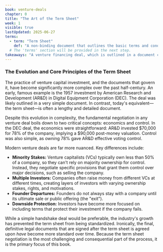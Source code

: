 ```yaml
---
book: venture-deals
chapter: 0
title: "The Art of the Term Sheet"
week: 1
visible: true
lastUpdated: 2025-06-27
terms:
  - term: "Term Sheet"
    def: "A non-binding document that outlines the basic terms and conditions under which an investment will be made. It serves as the blueprint for the final, detailed legal agreements."
  # The 'terms' section will be provided in the next step.
takeaways: "A venture financing deal, which is outlined in a document called a term sheet, has evolved from a simple letter to a complex legal document. Despite its complexity, every negotiation fundamentally revolves around just two key issues: economics (who gets what share of the financial outcome) and control (who has the authority to make key decisions)."
---
```


### The Evolution and Core Principles of the Term Sheet
The practice of venture capital investment, and the documents that govern it, have become significantly more complex over the past half-century. An early, famous example is the 1957 investment by American Research and Development (AR&D) in Digital Equipment Corporation (DEC). The deal was likely outlined in a very simple document. In contrast, today's equivalent—the term sheet—is often a lengthy and detailed document.

Despite this evolution in complexity, the fundamental negotiation in any venture deal boils down to two critical concepts: economics and control. In the DEC deal, the economics were straightforward: AR&D invested $70,000 for 78% of the company, implying a $90,000 post-money valuation. Control was also simple, as owning 78% gave AR&D effective voting control.

Modern venture deals are far more nuanced. Key differences include:
* **Minority Stakes:** Venture capitalists (VCs) typically own less than 50% of a company, so they can't rely on majority ownership for control. Instead, they negotiate specific provisions that grant them control over major decisions, such as selling the company.
* **Multiple Investors:** Companies often raise money from different VCs at different times, creating layers of investors with varying ownership stakes, rights, and motivations.
* **Founder Departures:** Founders do not always stay with a company until its ultimate sale or public offering (the "exit").
* **Downside Protection:** Investors have become more focused on including terms that protect their investment if the company fails.

While a simple handshake deal would be preferable, the industry's growth has prevented the term sheet from being standardized. Ironically, the final, definitive legal documents that are signed after the term sheet is agreed upon *have* become more standard over time. Because the term sheet negotiation is the most challenging and consequential part of the process, it is the primary focus of this book.